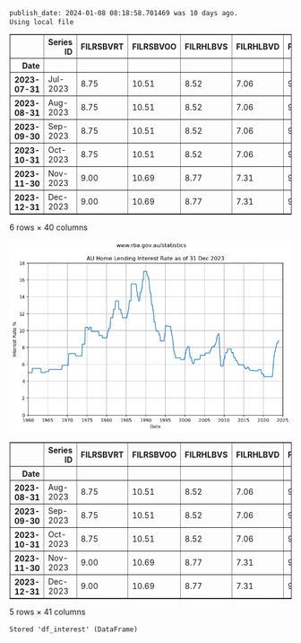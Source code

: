     publish_date: 2024-01-08 08:18:58.701469 was 10 days ago.
    Using local file





<div>
<style scoped>
    .dataframe tbody tr th:only-of-type {
        vertical-align: middle;
    }

    .dataframe tbody tr th {
        vertical-align: top;
    }

    .dataframe thead th {
        text-align: right;
    }
</style>
<table border="1" class="dataframe">
  <thead>
    <tr style="text-align: right;">
      <th></th>
      <th>Series ID</th>
      <th>FILRSBVRT</th>
      <th>FILRSBVOO</th>
      <th>FILRHLBVS</th>
      <th>FILRHLBVD</th>
      <th>FILRHLBVO</th>
      <th>FILRHL3YF</th>
      <th>FILRHLBVSI</th>
      <th>FILRHLBVDI</th>
      <th>FILRHLBVDO</th>
      <th>...</th>
      <th>FILRSAVIIO</th>
      <th>Unnamed: 31</th>
      <th>Unnamed: 32</th>
      <th>Unnamed: 33</th>
      <th>Unnamed: 34</th>
      <th>Unnamed: 35</th>
      <th>Unnamed: 36</th>
      <th>Unnamed: 37</th>
      <th>Unnamed: 38</th>
      <th>Unnamed: 39</th>
    </tr>
    <tr>
      <th>Date</th>
      <th></th>
      <th></th>
      <th></th>
      <th></th>
      <th></th>
      <th></th>
      <th></th>
      <th></th>
      <th></th>
      <th></th>
      <th></th>
      <th></th>
      <th></th>
      <th></th>
      <th></th>
      <th></th>
      <th></th>
      <th></th>
      <th></th>
      <th></th>
      <th></th>
    </tr>
  </thead>
  <tbody>
    <tr>
      <th>2023-07-31</th>
      <td>Jul-2023</td>
      <td>8.75</td>
      <td>10.51</td>
      <td>8.52</td>
      <td>7.06</td>
      <td>9.04</td>
      <td>6.65</td>
      <td>9.10</td>
      <td>7.50</td>
      <td>9.34</td>
      <td>...</td>
      <td>NaN</td>
      <td>NaN</td>
      <td>NaN</td>
      <td>NaN</td>
      <td>NaN</td>
      <td>NaN</td>
      <td>NaN</td>
      <td>NaN</td>
      <td>NaN</td>
      <td>NaN</td>
    </tr>
    <tr>
      <th>2023-08-31</th>
      <td>Aug-2023</td>
      <td>8.75</td>
      <td>10.51</td>
      <td>8.52</td>
      <td>7.06</td>
      <td>9.04</td>
      <td>6.58</td>
      <td>9.10</td>
      <td>7.50</td>
      <td>9.34</td>
      <td>...</td>
      <td>NaN</td>
      <td>NaN</td>
      <td>NaN</td>
      <td>NaN</td>
      <td>NaN</td>
      <td>NaN</td>
      <td>NaN</td>
      <td>NaN</td>
      <td>NaN</td>
      <td>NaN</td>
    </tr>
    <tr>
      <th>2023-09-30</th>
      <td>Sep-2023</td>
      <td>8.75</td>
      <td>10.51</td>
      <td>8.52</td>
      <td>7.06</td>
      <td>9.04</td>
      <td>6.56</td>
      <td>9.10</td>
      <td>7.50</td>
      <td>9.34</td>
      <td>...</td>
      <td>NaN</td>
      <td>NaN</td>
      <td>NaN</td>
      <td>NaN</td>
      <td>NaN</td>
      <td>NaN</td>
      <td>NaN</td>
      <td>NaN</td>
      <td>NaN</td>
      <td>NaN</td>
    </tr>
    <tr>
      <th>2023-10-31</th>
      <td>Oct-2023</td>
      <td>8.75</td>
      <td>10.51</td>
      <td>8.52</td>
      <td>7.06</td>
      <td>9.04</td>
      <td>6.56</td>
      <td>9.10</td>
      <td>7.50</td>
      <td>9.34</td>
      <td>...</td>
      <td>NaN</td>
      <td>NaN</td>
      <td>NaN</td>
      <td>NaN</td>
      <td>NaN</td>
      <td>NaN</td>
      <td>NaN</td>
      <td>NaN</td>
      <td>NaN</td>
      <td>NaN</td>
    </tr>
    <tr>
      <th>2023-11-30</th>
      <td>Nov-2023</td>
      <td>9.00</td>
      <td>10.69</td>
      <td>8.77</td>
      <td>7.31</td>
      <td>9.29</td>
      <td>6.80</td>
      <td>9.35</td>
      <td>7.75</td>
      <td>9.59</td>
      <td>...</td>
      <td>NaN</td>
      <td>NaN</td>
      <td>NaN</td>
      <td>NaN</td>
      <td>NaN</td>
      <td>NaN</td>
      <td>NaN</td>
      <td>NaN</td>
      <td>NaN</td>
      <td>NaN</td>
    </tr>
    <tr>
      <th>2023-12-31</th>
      <td>Dec-2023</td>
      <td>9.00</td>
      <td>10.69</td>
      <td>8.77</td>
      <td>7.31</td>
      <td>9.29</td>
      <td>6.80</td>
      <td>9.35</td>
      <td>7.75</td>
      <td>9.59</td>
      <td>...</td>
      <td>NaN</td>
      <td>NaN</td>
      <td>NaN</td>
      <td>NaN</td>
      <td>NaN</td>
      <td>NaN</td>
      <td>NaN</td>
      <td>NaN</td>
      <td>NaN</td>
      <td>NaN</td>
    </tr>
  </tbody>
</table>
<p>6 rows × 40 columns</p>
</div>




    
![png](images/interest-rates_4_0.png)
    





<div>
<style scoped>
    .dataframe tbody tr th:only-of-type {
        vertical-align: middle;
    }

    .dataframe tbody tr th {
        vertical-align: top;
    }

    .dataframe thead th {
        text-align: right;
    }
</style>
<table border="1" class="dataframe">
  <thead>
    <tr style="text-align: right;">
      <th></th>
      <th>Series ID</th>
      <th>FILRSBVRT</th>
      <th>FILRSBVOO</th>
      <th>FILRHLBVS</th>
      <th>FILRHLBVD</th>
      <th>FILRHLBVO</th>
      <th>FILRHL3YF</th>
      <th>FILRHLBVSI</th>
      <th>FILRHLBVDI</th>
      <th>FILRHLBVDO</th>
      <th>...</th>
      <th>Unnamed: 31</th>
      <th>Unnamed: 32</th>
      <th>Unnamed: 33</th>
      <th>Unnamed: 34</th>
      <th>Unnamed: 35</th>
      <th>Unnamed: 36</th>
      <th>Unnamed: 37</th>
      <th>Unnamed: 38</th>
      <th>Unnamed: 39</th>
      <th>3_yr_rolling</th>
    </tr>
    <tr>
      <th>Date</th>
      <th></th>
      <th></th>
      <th></th>
      <th></th>
      <th></th>
      <th></th>
      <th></th>
      <th></th>
      <th></th>
      <th></th>
      <th></th>
      <th></th>
      <th></th>
      <th></th>
      <th></th>
      <th></th>
      <th></th>
      <th></th>
      <th></th>
      <th></th>
      <th></th>
    </tr>
  </thead>
  <tbody>
    <tr>
      <th>2023-08-31</th>
      <td>Aug-2023</td>
      <td>8.75</td>
      <td>10.51</td>
      <td>8.52</td>
      <td>7.06</td>
      <td>9.04</td>
      <td>6.58</td>
      <td>9.10</td>
      <td>7.50</td>
      <td>9.34</td>
      <td>...</td>
      <td>NaN</td>
      <td>NaN</td>
      <td>NaN</td>
      <td>NaN</td>
      <td>NaN</td>
      <td>NaN</td>
      <td>NaN</td>
      <td>NaN</td>
      <td>NaN</td>
      <td>5.728333</td>
    </tr>
    <tr>
      <th>2023-09-30</th>
      <td>Sep-2023</td>
      <td>8.75</td>
      <td>10.51</td>
      <td>8.52</td>
      <td>7.06</td>
      <td>9.04</td>
      <td>6.56</td>
      <td>9.10</td>
      <td>7.50</td>
      <td>9.34</td>
      <td>...</td>
      <td>NaN</td>
      <td>NaN</td>
      <td>NaN</td>
      <td>NaN</td>
      <td>NaN</td>
      <td>NaN</td>
      <td>NaN</td>
      <td>NaN</td>
      <td>NaN</td>
      <td>5.839444</td>
    </tr>
    <tr>
      <th>2023-10-31</th>
      <td>Oct-2023</td>
      <td>8.75</td>
      <td>10.51</td>
      <td>8.52</td>
      <td>7.06</td>
      <td>9.04</td>
      <td>6.56</td>
      <td>9.10</td>
      <td>7.50</td>
      <td>9.34</td>
      <td>...</td>
      <td>NaN</td>
      <td>NaN</td>
      <td>NaN</td>
      <td>NaN</td>
      <td>NaN</td>
      <td>NaN</td>
      <td>NaN</td>
      <td>NaN</td>
      <td>NaN</td>
      <td>5.950556</td>
    </tr>
    <tr>
      <th>2023-11-30</th>
      <td>Nov-2023</td>
      <td>9.00</td>
      <td>10.69</td>
      <td>8.77</td>
      <td>7.31</td>
      <td>9.29</td>
      <td>6.80</td>
      <td>9.35</td>
      <td>7.75</td>
      <td>9.59</td>
      <td>...</td>
      <td>NaN</td>
      <td>NaN</td>
      <td>NaN</td>
      <td>NaN</td>
      <td>NaN</td>
      <td>NaN</td>
      <td>NaN</td>
      <td>NaN</td>
      <td>NaN</td>
      <td>6.068611</td>
    </tr>
    <tr>
      <th>2023-12-31</th>
      <td>Dec-2023</td>
      <td>9.00</td>
      <td>10.69</td>
      <td>8.77</td>
      <td>7.31</td>
      <td>9.29</td>
      <td>6.80</td>
      <td>9.35</td>
      <td>7.75</td>
      <td>9.59</td>
      <td>...</td>
      <td>NaN</td>
      <td>NaN</td>
      <td>NaN</td>
      <td>NaN</td>
      <td>NaN</td>
      <td>NaN</td>
      <td>NaN</td>
      <td>NaN</td>
      <td>NaN</td>
      <td>6.186667</td>
    </tr>
  </tbody>
</table>
<p>5 rows × 41 columns</p>
</div>



    Stored 'df_interest' (DataFrame)

